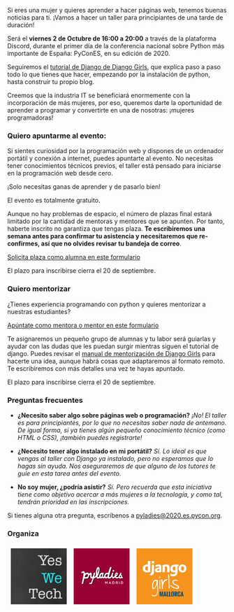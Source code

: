 Si eres una mujer y quieres aprender a hacer páginas web, tenemos buenas noticias para ti. ¡Vamos a hacer un taller para principiantes de una tarde de duración!

Será el **viernes 2 de Octubre de 16:00 a 20:00** a través de la plataforma Discord, durante el primer día de la conferencia nacional sobre Python más importante de España: PyConES, en su edición de 2020.

Seguiremos el [tutorial de Django de Django Girls](https://tutorial.djangogirls.org/), que explica paso a paso todo lo que tienes que hacer, empezando por la instalación de python, hasta construir tu propio blog.

Creemos que la industria IT se beneficiará enormemente con la incorporación de más mujeres, por eso, queremos darte la oportunidad de aprender a programar y convertirte en una de nosotras: ¡mujeres programadoras!

### Quiero apuntarme al evento:

Si sientes curiosidad por la programación web y dispones de un ordenador portátil y conexión a internet, puedes apuntarte al evento. No necesitas tener conocimientos técnicos previos, el taller está pensado para iniciarse en la programación web desde cero.

¡Solo necesitas ganas de aprender y de pasarlo bien!

El evento es totalmente gratuito.

Aunque no hay problemas de espacio, el número de plazas final estará limitado por la cantidad de mentoras y mentores que se apunten. Por tanto, haberte inscrito no garantiza que tengas plaza. **Te escribiremos una semana antes para confirmar tu asistencia y necesitaremos que re-confirmes, así que no olvides revisar tu bandeja de correo**.

<div class="text-center my-5">
<a class="btn btn-lg py-btn" href="https://docs.google.com/forms/d/e/1FAIpQLSfsfAn4wfgxDvTE1iTEHGu2hrKKp9vQOfvMYltb0aqZ-P4-MA/viewform" target="_blank">Solicita plaza como alumna en este formulario</a>
</div>

El plazo para inscribirse cierra el 20 de septiembre.

### Quiero mentorizar

¿Tienes experiencia programando con python y quieres mentorizar a nuestras estudiantes?

<div class="text-center my-5">
<a class="btn btn-lg py-btn" href="https://docs.google.com/forms/d/e/1FAIpQLSeK1FfdDCEemgz3LW3cEJoqr52et_0-8VUMs4hSDVDu4vzaqg/viewform" target="_blank">Apúntate como mentora o mentor en este formulario</a>
</div>

Te asignaremos un pequeño grupo de alumnas y tu labor será guiarlas y ayudar con las dudas que les puedan surgir mientras siguen el tutorial de django. Puedes revisar el [manual de mentorización de Django Girls](https://coach.djangogirls.org/) para hacerte una idea, aunque habrá cosas que adaptaremos al formato remoto. Te escribiremos con más detalles una vez te hayas apuntado.

El plazo para inscribirse cierra el 20 de septiembre.

### Preguntas frecuentes

- **¿Necesito saber algo sobre páginas web o programación?** *¡No! El taller es para principiantes, por lo que no necesitas saber nada de antemano. De igual forma, si ya tienes algún pequeño conocimiento técnico (como HTML o CSS), ¡también puedes registrarte!*

- **¿Necesito tener algo instalado en mi portátil?** *Sí. Lo ideal es que vengas al taller con Django ya instalado, pero no esperamos que lo hagas sin ayuda. Nos aseguraremos de que alguno de los tutores te guíe en esta tarea antes del evento.*

- **No soy mujer, ¿podría asistir?** *Sí. Pero recuerda que esta iniciativa tiene como objetivo acercar a más mujeres a la tecnología, y como tal, tendrán prioridad en las inscripciones.*

Si tienes alguna otra pregunta, escríbenos a [pyladies@2020.es.pycon.org](mailto:pyladies@2020.es.pycon.org).

### Organiza

<div style="display: flex; flex-wrap: wrap;">
    <a href="https://twitter.com/yeswetech_org/">
        <img src="static/images/yeswetech.png" alt="Yes We Tech" style="height: 8rem; margin: .5rem;">
    </a>
    <a href="https://twitter.com/PyLadiesMadrid/">
        <img src="static/images/pyladiesmadrid.jpg" alt="PyLadies Madrid" style="height: 8rem; margin: .5rem;">
    </a>
    <a href="https://twitter.com/DjangoGirlsMCA">
        <img src="static/images/djangogirlsmca.jpg" alt="Django Girls Mallorca" style="height: 8rem; margin: .5rem;">
    </a>
</div>
